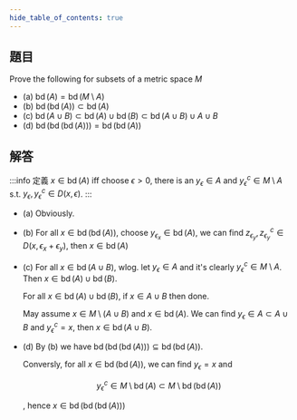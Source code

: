 ```yaml
---
hide_table_of_contents: true
---
```

## 題目

Prove the following for subsets of a metric space $M$
+ (a) $\operatorname{bd}(A) = \operatorname{bd}(M\setminus A)$
+ (b) $\operatorname{bd}(\operatorname{bd}(A))\subset\operatorname{bd}(A)$
+ (c) $\operatorname{bd}(A\cup B)\subset \operatorname{bd}(A)\cup\operatorname{bd}(B)\subset\operatorname{bd}(A\cup B)\cup A\cup B$
+ (d) $\operatorname{bd}(\operatorname{bd}(\operatorname{bd}(A)))=\operatorname{bd}(\operatorname{bd}(A))$

## 解答

:::info 定義
$x\in\operatorname{bd}(A)$ iff choose $\epsilon> 0$, there is an $y_{\epsilon}\in A$ and $y_{\epsilon}^{c}\in M\setminus A$ s.t. $y_{\epsilon},y_{\epsilon}^{c}\in D(x,\epsilon)$.
:::

+ (a) Obviously.
+ (b) For all $x\in\operatorname{bd}(\operatorname{bd}(A))$, choose $y_{\epsilon_x}\in\operatorname{bd}(A)$, we can find $z_{\epsilon_y}, z_{\epsilon_y}^c\in D(x,\epsilon_x+\epsilon_y)$, then $x\in\operatorname{bd}(A)$
+ (c) For all $x\in\operatorname{bd}(A\cup B)$, wlog. let $y_{\epsilon}\in A$ and it's clearly $y_{\epsilon}^c\in M\setminus A$. Then $x\in\operatorname{bd}(A)\cup\operatorname{bd}(B).$

    For all $x\in\operatorname{bd}(A)\cup\operatorname{bd}(B)$, if $x\in A\cup B$ then done.

    May assume $x\in M\setminus(A\cup B)$ and $x\in\operatorname{bd}(A)$. We can find $y_{\epsilon}\in A\subset A\cup B$ and $y_{\epsilon}^c=x$, then $x\in\operatorname{bd}(A\cup B)$.
+ (d) By (b) we have $\operatorname{bd}(\operatorname{bd}(\operatorname{bd}(A)))\subseteq\operatorname{bd}(\operatorname{bd}(A))$.

    Conversly, for all $x\in\operatorname{bd}(\operatorname{bd}(A))$, we can find $y_{\epsilon}=x$ and 

    $$
    y_{\epsilon}^c\in M\setminus \operatorname{bd}(A)\subset M\setminus\operatorname{bd}(\operatorname{bd}(A))
    $$

    , hence $x\in\operatorname{bd}(\operatorname{bd}(\operatorname{bd}(A)))$